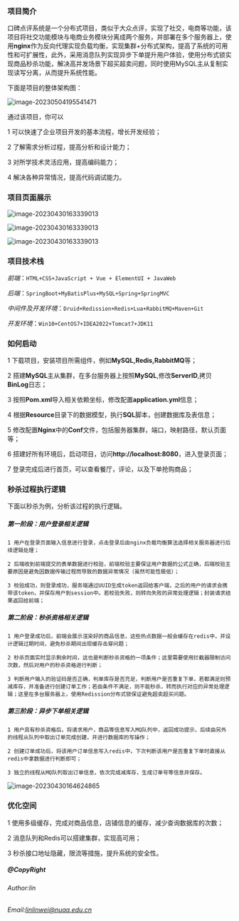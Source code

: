 ### 项目简介

口碑点评系统是一个分布式项目，类似于大众点评，实现了社交，电商等功能，该项目将社交功能模块与电商业务模块分离成两个服务，并部署在多个服务器上，使用**nginx**作为反向代理实现负载均衡，实现集群+分布式架构，提高了系统的可用性和可扩展性，此外，采用消息队列实现异步下单提升用户体验，使用分布式锁实现商品秒杀功能，解决高并发场景下超买超卖问题，同时使用MySQL主从复制实现读写分离，从而提升系统性能。

下面是项目的整体架构图：

![image-20230504195541471](./images/image-0.png)

通过该项目，你可以

1 可以快速了企业项目开发的基本流程，增长开发经验；

2 了解需求分析过程，提高分析和设计能力；

3 对所学技术灵活应用，提高编码能力；

4 解决各种异常情况，提高代码调试能力。

### 项目页面展示

<!--下面登录页面的展示：-->

![image-20230430163339013](./images/image-1.png)



<!--下面是系统首页的展示效果：-->

![image-20230430163339013](./images/image-3.png)

<!--下面是商家页面信息的展示：-->

![image-20230430163339013](./images/image-2.png)

### 项目技术栈

*前端*：`HTML+CSS+JavaScript + Vue + ElementUI + JavaWeb`

*后端*：`SpringBoot+MyBatisPlus+MySQL+Spring+SpringMVC`

*中间件及开发环境*：`Druid+Redission+Redis+Lua+RabbitMQ+Maven+Git`

*开发环境*：`Win10+CentOS7+IDEA2022+Tomcat7+JDK11`

### 如何启动

1 下载项目，安装项目所需组件，例如**MySQL,Redis,RabbitMQ**等；

2 搭建**MySQL**主从集群，在多台服务器上按照**MySQL**,修改**ServerID**,拷贝**BinLog**日志；

3 按照**Pom.xml**导入相关依赖坐标，修改配置**application.yml**信息；

4 根据**Resource**目录下的数据模型，执行**SQL**脚本，创建数据库及表信息；

5 修改配置**Nginx**中的**Conf**文件，包括服务器集群，端口，映射路径，默认页面等；

6 搭建好所有环境后，启动项目，访问**http://localhost:8080**，进入登录页面；

7 登录完成后进行首页，可以查看餐厅，评论，以及下单抢购商品；

### 秒杀过程执行逻辑

下面以秒杀为例，分析该过程的执行逻辑。

##### 第一阶段：用户登录相关逻辑

`1 用户在登录页面输入信息进行登录，点击登录后由nginx负载均衡算法选择相关服务器进行后续逻辑处理；`

`2 后端收到前端提交的表单数据进行校验，前端校验主要保证用户数据的公式正确，后端校验主要原因是避免因数据传输过程而导致的数据异常情况（虽然可能性极低）；`

`3 校验成功，则登录成功，服务端通过UUID生成token返回给客户端，之后的用户的请求会携带该token，并保存用户到session中。若校验失败，则转向失败的异常处理逻辑；封装请求结果返回给前端；`

##### 第二阶段：秒杀资格相关逻辑

`1 用户登录成功后，前端会展示渲染好的商品信息，这些热点数据一般会缓存在redis中，并设计逻辑过期时间，避免秒杀期间出现缓存击穿问题；`

`2 秒杀页面实时显示剩余时间，这也是判断秒杀资格的一项条件；这里需要使用拦截器限制访问次数，然后对用户的秒杀资格进行判断；`

`3 判断用户输入的验证码是否正确，判单库存是否充足，判断用户是否重复下单，若都满足则预减库存，并准备进行创建订单工作；若由条件不满足，则不能秒杀，转而执行对应的异常处理逻辑；这里在多台服务器上，使用Redission分布式锁保证避免超卖超买问题。`

##### 第三阶段：异步下单相关逻辑

`1 用户具有秒杀资格后，将请求用户，商品等信息写入MQ队列中，返回成功提示，后续由另外的线程从队列中取出订单完成创建，并进行数据库的写操作；`

`2 创建订单成功后，将该用户订单信息写入redis中，下次判断该用户是否重复下单时直接从redis中拿数据进行判断即可；`

`3 独立的线程从MQ队列取出订单信息，依次完成减库存，生成订单号等信息并保存。`

<!--下面是上述执行逻辑的流程图展示：-->

![image-20230430164624865](./images/image-last.png)

### 优化空间

1 使用多级缓存，完成对商品信息，店铺信息的缓存，减少查询数据库的次数；

2 消息队列和Redis可以搭建集群，实现高可用；

3 秒杀接口地址隐藏，限流等措施，提升系统的安全性。

##### @CopyRight 

###### 		Author:lin

###### 		Email:linlinwei@nuaa.edu.cn